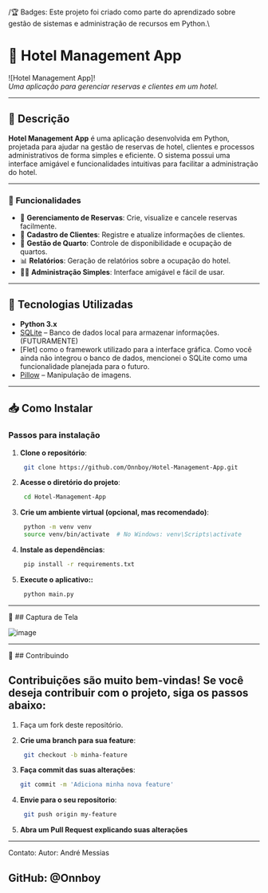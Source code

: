 /🏆 Badges:
Este projeto foi criado como parte do aprendizado sobre gestão de sistemas e administração de recursos em Python.\

# 🏨 **Hotel Management App**

![Hotel Management App]!  
*Uma aplicação para gerenciar reservas e clientes em um hotel.*

---

## 🚀 **Descrição**

**Hotel Management App** é uma aplicação desenvolvida em Python, projetada para ajudar na gestão de reservas de hotel, clientes e processos administrativos de forma simples e eficiente. O sistema possui uma interface amigável e funcionalidades intuitivas para facilitar a administração do hotel.

---

### 🌟 **Funcionalidades**

- 📅 **Gerenciamento de Reservas**: Crie, visualize e cancele reservas facilmente.
- 🧳 **Cadastro de Clientes**: Registre e atualize informações de clientes.
- 🏨 **Gestão de Quarto**: Controle de disponibilidade e ocupação de quartos.
- 📊 **Relatórios**: Geração de relatórios sobre a ocupação do hotel.
- 🧑‍💼 **Administração Simples**: Interface amigável e fácil de usar.

---

## 🔧 **Tecnologias Utilizadas**

- **Python 3.x**
- [SQLite](https://www.sqlite.org/) – Banco de dados local para armazenar informações.(FUTURAMENTE)
- [Flet] como o framework utilizado para a interface gráfica. Como você ainda não integrou o banco de dados, mencionei o SQLite como uma funcionalidade planejada para o futuro.
- [Pillow](https://python-pillow.org/) – Manipulação de imagens.

---

## 📥 **Como Instalar**

### Passos para instalação

1. **Clone o repositório**:
   ```bash
    git clone https://github.com/Onnboy/Hotel-Management-App.git
2. **Acesse o diretório do projeto**:
   ```bash
    cd Hotel-Management-App
3. **Crie um ambiente virtual (opcional, mas recomendado)**:
   ```bash
    python -m venv venv
    source venv/bin/activate  # No Windows: venv\Scripts\activate
4. **Instale as dependências**:
   ```bash
    pip install -r requirements.txt
5. **Execute o aplicativo::**
   ```bash
    python main.py
---

📸 ## Captura de Tela

![image](https://github.com/user-attachments/assets/4fc3c6cd-b4f2-4257-af7e-0e14ac5d428f)

---

🤝 ## Contribuindo
## Contribuições são muito bem-vindas! Se você deseja contribuir com o projeto, siga os passos abaixo:

1. Faça um fork deste repositório.

2. **Crie uma branch para sua feature**:
   ```bash
    git checkout -b minha-feature

3. **Faça commit das suas alterações**:
    ```bash
    git commit -m 'Adiciona minha nova feature'

4. **Envie para o seu repositorio**:
   ```bash
    git push origin my-feature

5. **Abra um Pull Request explicando suas alterações**

---
 Contato:
Autor: André Messias


GitHub: @Onnboy
---   
